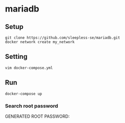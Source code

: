 # mariadb

## Setup

```
git clone https://github.com/sleepless-se/mariadb.git
docker network create my_network
```

## Setting
```
vim docker-compose.yml
```

## Run

```
docker-compose up
```

### Search root password
GENERATED ROOT PASSWORD: 